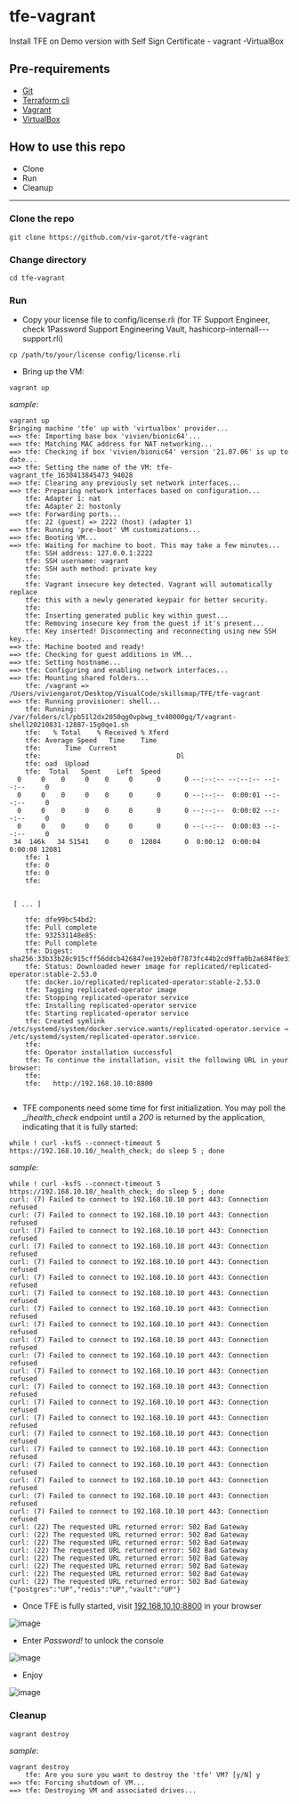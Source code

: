 # tfe-vagrant
Install TFE on Demo version with Self Sign Certificate - vagrant -VirtualBox


## Pre-requirements

* [Git](https://git-scm.com/book/en/v2/Getting-Started-Installing-Git) 
* [Terraform cli](https://learn.hashicorp.com/tutorials/terraform/install-cli)
* [Vagrant](https://www.vagrantup.com/docs/installation)
* [VirtualBox](https://www.virtualbox.org/wiki/Downloads)


## How to use this repo

- Clone
- Run
- Cleanup

---

### Clone the repo

```
git clone https://github.com/viv-garot/tfe-vagrant
```

### Change directory

```
cd tfe-vagrant
```

### Run

* Copy your license file to config/license.rli (for TF Support Engineer, check 1Password Support Engineering Vault, hashicorp-internall---support.rli)

```
cp /path/to/your/license config/license.rli
```


* Bring up the VM:

```
vagrant up
```

_sample_:

```
vagrant up
Bringing machine 'tfe' up with 'virtualbox' provider...
==> tfe: Importing base box 'vivien/bionic64'...
==> tfe: Matching MAC address for NAT networking...
==> tfe: Checking if box 'vivien/bionic64' version '21.07.06' is up to date...
==> tfe: Setting the name of the VM: tfe-vagrant_tfe_1630413845473_94028
==> tfe: Clearing any previously set network interfaces...
==> tfe: Preparing network interfaces based on configuration...
    tfe: Adapter 1: nat
    tfe: Adapter 2: hostonly
==> tfe: Forwarding ports...
    tfe: 22 (guest) => 2222 (host) (adapter 1)
==> tfe: Running 'pre-boot' VM customizations...
==> tfe: Booting VM...
==> tfe: Waiting for machine to boot. This may take a few minutes...
    tfe: SSH address: 127.0.0.1:2222
    tfe: SSH username: vagrant
    tfe: SSH auth method: private key
    tfe:
    tfe: Vagrant insecure key detected. Vagrant will automatically replace
    tfe: this with a newly generated keypair for better security.
    tfe:
    tfe: Inserting generated public key within guest...
    tfe: Removing insecure key from the guest if it's present...
    tfe: Key inserted! Disconnecting and reconnecting using new SSH key...
==> tfe: Machine booted and ready!
==> tfe: Checking for guest additions in VM...
==> tfe: Setting hostname...
==> tfe: Configuring and enabling network interfaces...
==> tfe: Mounting shared folders...
    tfe: /vagrant => /Users/viviengarot/Desktop/VisualCode/skillsmap/TFE/tfe-vagrant
==> tfe: Running provisioner: shell...
    tfe: Running: /var/folders/cl/pb51l2dx2050qg0vpbwg_tv40000gq/T/vagrant-shell20210831-12887-15g0qe1.sh
    tfe:   % Total    % Received % Xferd
    tfe: Average Speed   Time    Time
    tfe:      Time  Current
    tfe:                                  Dl
    tfe: oad  Upload
    tfe:  Total   Spent    Left  Speed
  0     0    0     0    0     0      0      0 --:--:-- --:--:-- --:--:--     0
  0     0    0     0    0     0      0      0 --:--:--  0:00:01 --:--:--     0
  0     0    0     0    0     0      0      0 --:--:--  0:00:02 --:--:--     0
  0     0    0     0    0     0      0      0 --:--:--  0:00:03 --:--:--     0
 34  146k   34 51541    0     0  12084      0  0:00:12  0:00:04  0:00:08 12081
    tfe: 1
    tfe: 0
    tfe: 0
    tfe:
    
    
 [ ... ]
 
    tfe: dfe99bc54bd2:
    tfe: Pull complete
    tfe: 932531148e85:
    tfe: Pull complete
    tfe: Digest: sha256:33b33b28c915cff56ddcb426847ee192eb0f7873fc44b2cd9ffa0b2a684f8e31
    tfe: Status: Downloaded newer image for replicated/replicated-operator:stable-2.53.0
    tfe: docker.io/replicated/replicated-operator:stable-2.53.0
    tfe: Tagging replicated-operator image
    tfe: Stopping replicated-operator service
    tfe: Installing replicated-operator service
    tfe: Starting replicated-operator service
    tfe: Created symlink /etc/systemd/system/docker.service.wants/replicated-operator.service → /etc/systemd/system/replicated-operator.service.
    tfe:
    tfe: Operator installation successful
    tfe: To continue the installation, visit the following URL in your browser:
    tfe:
    tfe:   http://192.168.10.10:8800
     
```

* TFE components need some time for first initialization.  You may poll the _/_health_check_ endpoint until a _200_ is returned by the application, indicating that it is fully started:

```
while ! curl -ksfS --connect-timeout 5 https://192.168.10.10/_health_check; do sleep 5 ; done
```

_sample_:

```
while ! curl -ksfS --connect-timeout 5 https://192.168.10.10/_health_check; do sleep 5 ; done
curl: (7) Failed to connect to 192.168.10.10 port 443: Connection refused
curl: (7) Failed to connect to 192.168.10.10 port 443: Connection refused
curl: (7) Failed to connect to 192.168.10.10 port 443: Connection refused
curl: (7) Failed to connect to 192.168.10.10 port 443: Connection refused
curl: (7) Failed to connect to 192.168.10.10 port 443: Connection refused
curl: (7) Failed to connect to 192.168.10.10 port 443: Connection refused
curl: (7) Failed to connect to 192.168.10.10 port 443: Connection refused
curl: (7) Failed to connect to 192.168.10.10 port 443: Connection refused
curl: (7) Failed to connect to 192.168.10.10 port 443: Connection refused
curl: (7) Failed to connect to 192.168.10.10 port 443: Connection refused
curl: (7) Failed to connect to 192.168.10.10 port 443: Connection refused
curl: (7) Failed to connect to 192.168.10.10 port 443: Connection refused
curl: (7) Failed to connect to 192.168.10.10 port 443: Connection refused
curl: (7) Failed to connect to 192.168.10.10 port 443: Connection refused
curl: (7) Failed to connect to 192.168.10.10 port 443: Connection refused
curl: (7) Failed to connect to 192.168.10.10 port 443: Connection refused
curl: (7) Failed to connect to 192.168.10.10 port 443: Connection refused
curl: (7) Failed to connect to 192.168.10.10 port 443: Connection refused
curl: (7) Failed to connect to 192.168.10.10 port 443: Connection refused
curl: (7) Failed to connect to 192.168.10.10 port 443: Connection refused
curl: (7) Failed to connect to 192.168.10.10 port 443: Connection refused
curl: (22) The requested URL returned error: 502 Bad Gateway
curl: (22) The requested URL returned error: 502 Bad Gateway
curl: (22) The requested URL returned error: 502 Bad Gateway
curl: (22) The requested URL returned error: 502 Bad Gateway
curl: (22) The requested URL returned error: 502 Bad Gateway
curl: (22) The requested URL returned error: 502 Bad Gateway
curl: (22) The requested URL returned error: 502 Bad Gateway
curl: (22) The requested URL returned error: 502 Bad Gateway
{"postgres":"UP","redis":"UP","vault":"UP"}
```

* Once TFE is fully started, visit [192.168.10.10:8800](http:192.168.10.10:8800) in your browser

![image](https://user-images.githubusercontent.com/85481359/131506177-d3e391d9-716e-4da3-bb11-99c4f53b7c65.png)

* Enter *Password!* to unlock the console

![image](https://user-images.githubusercontent.com/85481359/131506368-c9dbf73d-9307-47e2-9ad4-5f5edc227b18.png)

* Enjoy

![image](https://user-images.githubusercontent.com/85481359/131506458-8ae2bff0-d97e-47a8-95c5-d2ea4dd8e003.png)


### Cleanup

```
vagrant destroy
```

_sample_:

```
vagrant destroy
    tfe: Are you sure you want to destroy the 'tfe' VM? [y/N] y
==> tfe: Forcing shutdown of VM...
==> tfe: Destroying VM and associated drives...
```
